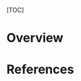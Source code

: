 [TOC]

# Overview

# References
[1]: https://en.wikipedia.org/wiki/Laozi "Wikipedia - Laozi"
[2]: https://vi.wikipedia.org/wiki/L%C3%A3o_T%E1%BB%AD "Vi Wikipedia - Lão Tử"
